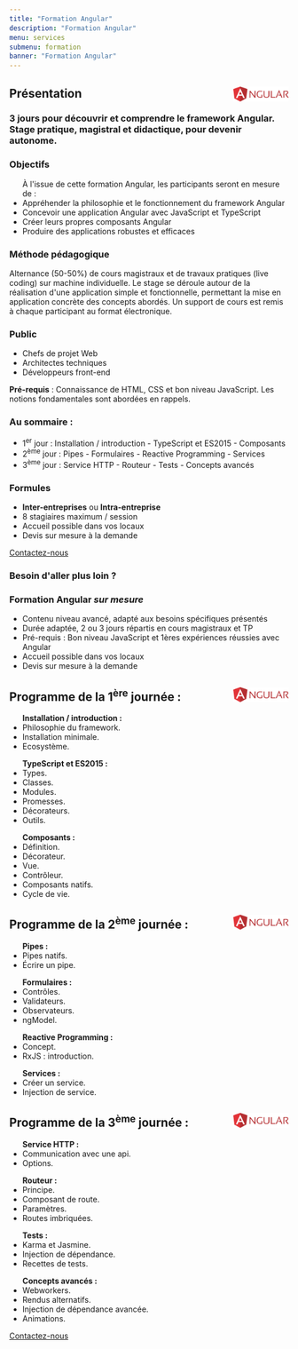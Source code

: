```yaml
---
title: "Formation Angular"
description: "Formation Angular"
menu: services
submenu: formation
banner: "Formation Angular"
---
```

<div class="section-title">
	<div class="wrap cf">
		<div class="inner">
			<h2><img src="img/logo-angular.svg" alt="Angular" style="width:100px;float:right;">Présentation</h2>
		</div>
	</div>
</div>

<section class="section">
	<div class="wrap cf">
		<div class="inner half-cols">
			<h3 class="title-second">3 jours pour découvrir et comprendre le framework Angular.<br>Stage pratique, magistral et didactique, pour devenir autonome.</h3>
			<div class="half-col content">
				<h3 class="title-second">Objectifs</h3>
				<ul>À l'issue de cette formation Angular, les participants seront en mesure de :
					<li>Appréhender la philosophie et le fonctionnement du framework Angular</li>
					<li>Concevoir une application Angular avec JavaScript et TypeScript</li>
					<li>Créer leurs propres composants Angular</li>
					<li>Produire des applications robustes et efficaces</li>
				</ul>
				<h3 class="title-second">Méthode pédagogique</h3>
				<p>Alternance (50-50%) de cours magistraux et de travaux pratiques (live coding) sur machine individuelle. Le stage se déroule autour de la réalisation d'une application simple et fonctionnelle, permettant la mise en application concrète des concepts abordés. Un support de cours est remis à chaque participant au format électronique.</p>
				<h3 class="title-second">Public</h3>
				<ul>
					<li>Chefs de projet Web</li>
					<li>Architectes techniques</li>
					<li>Développeurs front-end</li>
				</ul>
				<p><strong>Pré-requis</strong> : Connaissance de HTML, CSS et bon niveau JavaScript. Les notions fondamentales sont abordées en rappels.</p>
			</div>
			<div class="half-col content">
				<h3 class="title-second"> Au sommaire :</h3>
				<ul>
					<li>1<sup>er</sup> jour : Installation / introduction - TypeScript et ES2015 - Composants</li>
					<li>2<sup>ème</sup> jour : Pipes - Formulaires - Reactive Programming - Services</li>
					<li>3<sup>ème</sup> jour : Service HTTP - Routeur - Tests - Concepts avancés</li>
				</ul>
				<h3 class="title-second">Formules</h3>
				<ul>
					<li><strong>Inter-entreprises</strong> ou <strong>Intra-entreprise</strong></li>
					<li>8 stagiaires maximum / session</li>
					<li>Accueil possible dans vos locaux</li>
					<li>Devis sur mesure à la demande</li>
				</ul>
				<a href="contact.html" class="btn">Contactez-nous</a>
			</div>
		</div>
		<div class="inner content">
			<div class="custom-made custom-made-angular">
				<h3 class="title-second">Besoin d'aller plus loin ?</h3>
				<h3>Formation Angular <em>sur mesure</em></h3>
				<ul>
					<li>Contenu niveau avancé, adapté aux besoins spécifiques présentés</li>
					<li>Durée adaptée, 2 ou 3 jours répartis en cours magistraux et TP</li>
					<li>Pré-requis : Bon niveau JavaScript et 1ères expériences réussies avec Angular</li>
					<li>Accueil possible dans vos locaux</li>
					<li>Devis sur mesure à la demande</li>
				</ul>
			</div>
		</div>
	</div>
</section>

<div class="section-title">
	<div class="wrap cf">
		<div class="inner">
			<h2>
				<img src="img/logo-angular.svg" alt="Angular" style="width:100px;float:right;">
				Programme de la 1<sup>ère</sup> journée :
			</h2>
		</div>
	</div>
</div>

<section class="section">
	<div class="wrap cf">
		<div class="inner half-cols">
			<div class="half-col content">
				<ul><strong>Installation / introduction :</strong>
					<li>Philosophie du framework.</li>
					<li>Installation minimale.</li>
					<li>Ecosystème.</li>
				</ul>
				<ul><strong>TypeScript et ES2015 :</strong>
					<li>Types.</li>
					<li>Classes.</li>
					<li>Modules.</li>
					<li>Promesses.</li>
					<li>Décorateurs.</li>
					<li>Outils.</li>
				</ul>
			</div>
			<div class="half-col content">
				<ul><strong>Composants :</strong>
					<li>Définition.</li>
					<li>Décorateur.</li>
					<li>Vue.</li>
					<li>Contrôleur.</li>
					<li>Composants natifs.</li>
					<li>Cycle de vie.</li>
				</ul>
			</div>
		</div>
	</div>
</section>

<div class="section-title">
	<div class="wrap cf">
		<div class="inner">
			<h2>
				<img src="img/logo-angular.svg" alt="AngulaJS" style="width:100px;float:right;">
				Programme de la 2<sup>ème</sup> journée :
			</h2>
		</div>
	</div>
</div>
<section class="section">
	<div class="wrap cf">
		<div class="inner half-cols">
			<div class="half-col content">
				<ul><strong>Pipes :</strong>
					<li>Pipes natifs.</li>
					<li>Écrire un pipe.</li>
				</ul>
				<ul><strong>Formulaires :</strong>
					<li>Contrôles.</li>
					<li>Validateurs.</li>
					<li>Observateurs.</li>
					<li>ngModel.</li>
				</ul>
			</div>
			<div class="half-col content">
				<ul><strong>Reactive Programming :</strong>
					<li>Concept.</li>
					<li>RxJS : introduction.</li>
				</ul>
				<ul><strong>Services :</strong>
					<li>Créer un service.</li>
					<li>Injection de service.</li>
				</ul>
			</div>
		</div>
	</div>
</section>

<div class="section-title">
	<div class="wrap cf">
		<div class="inner">
			<h2>
				<img src="img/logo-angular.svg" alt="Angular" style="width:100px;float:right;">
				Programme de la 3<sup>ème</sup> journée :
			</h2>
		</div>
	</div>
</div>

<section class="section">
	<div class="wrap cf">
		<div class="inner half-cols">
			<div class="half-col content">
				<ul><strong>Service HTTP :</strong>
					<li>Communication avec une api.</li>
					<li>Options.</li>
				</ul>
				<ul><strong>Routeur :</strong>
					<li>Principe.</li>
					<li>Composant de route.</li>
					<li>Paramètres.</li>
					<li>Routes imbriquées.</li>
				</ul>
			</div>
			<div class="half-col content">
				<ul><strong>Tests :</strong>
					<li>Karma et Jasmine.</li>
					<li>Injection de dépendance.</li>
					<li>Recettes de tests.</li>
				</ul>
				<ul><strong>Concepts avancés :</strong>
					<li>Webworkers.</li>
					<li>Rendus alternatifs.</li>
					<li>Injection de dépendance avancée.</li>
					<li>Animations.</li>
				</ul>
				<a href="contact.html" class="btn">Contactez-nous</a>
			</div>
		</div>
	</div>
</section>
